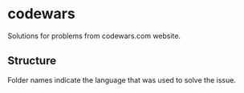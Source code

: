 # codewars

Solutions for problems from codewars.com website.

## Structure

Folder names indicate the language that was used to solve the issue.

